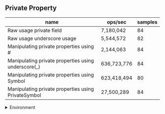 ## Private Property

|name|ops/sec|samples|
|-|-|-|
|Raw usage private field|7,180,042|84|
|Raw usage underscore usage|5,544,572|82|
|Manipulating private properties using #|2,144,063|84|
|Manipulating private properties using underscore(_)|636,723,776|84|
|Manipulating private properties using Symbol|623,418,494|80|
|Manipulating private properties using PrivateSymbol|27,500,289|84|


<details>
<summary>Environment</summary>

* __Machine:__ linux x64 | 2 vCPUs | 6.8GB Mem
* __Run:__ Tue Oct 24 2023 17:10:51 GMT+0000 (Coordinated Universal Time)
</details>

<!--
{"environment":{"platform":"linux","arch":"x64","cpus":2,"totalMemory":6.7597503662109375},"benchmarks":[{"name":"Raw usage private field","opsSec":7180041.5340080485,"samples":5},{"name":"Raw usage underscore usage","opsSec":5544571.57813315,"samples":5},{"name":"Manipulating private properties using #","opsSec":2144062.9614022668,"samples":7},{"name":"Manipulating private properties using underscore(_)","opsSec":636723776.0475416,"samples":9},{"name":"Manipulating private properties using Symbol","opsSec":623418494.4172906,"samples":8},{"name":"Manipulating private properties using PrivateSymbol","opsSec":27500289.279632654,"samples":6}]}-->
